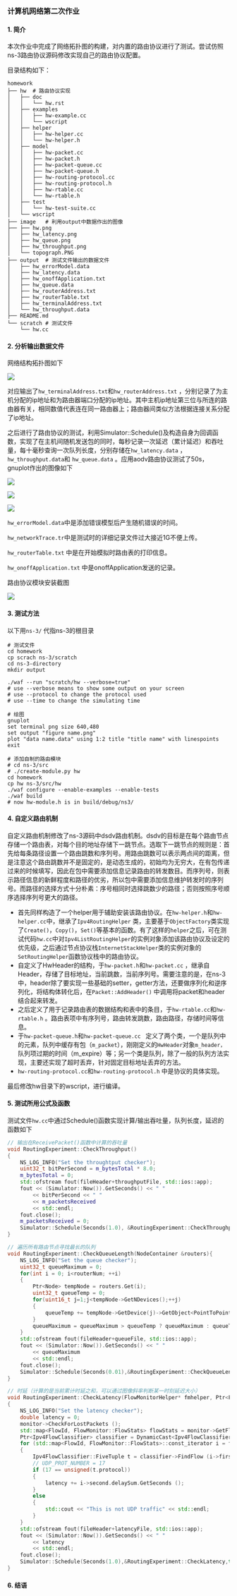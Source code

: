 ### 计算机网络第二次作业

#### 1. 简介 

本次作业中完成了网络拓扑图的构建，对内置的路由协议进行了测试。尝试仿照ns-3路由协议源码修改实现自己的路由协议配置。

目录结构如下：

```shell
homework
├── hw	# 路由协议实现
│   ├── doc
│   │   └── hw.rst
│   ├── examples
│   │   ├── hw-example.cc
│   │   └── wscript
│   ├── helper
│   │   ├── hw-helper.cc
│   │   └── hw-helper.h
│   ├── model
│   │   ├── hw-packet.cc
│   │   ├── hw-packet.h
│   │   ├── hw-packet-queue.cc
│   │   ├── hw-packet-queue.h
│   │   ├── hw-routing-protocol.cc
│   │   ├── hw-routing-protocol.h
│   │   ├── hw-rtable.cc
│   │   └── hw-rtable.h
│   ├── test
│   │   └── hw-test-suite.cc
│   └── wscript
├── image	# 利用output中数据作出的图像
├── ├── hw.png
│   ├── hw_latency.png
│   ├── hw_queue.png
│   ├── hw_throughput.png
│   └── topograph.PNG
├── output	# 测试文件输出的数据文件
│   ├── hw_errorModel.data
│   ├── hw_latency.data
│   ├── hw_onoffApplication.txt
│   ├── hw_queue.data
│   ├── hw_routerAddress.txt
│   ├── hw_routerTable.txt
│   ├── hw_terminalAddress.txt
│   └── hw_throughput.data
├── README.md
└── scratch	# 测试文件
    └── hw.cc
```

#### 2. 分析输出数据文件

网络结构拓扑图如下

![](image\topograph.PNG)

对应输出了`hw_terminalAddress.txt`和`hw_routerAddress.txt` ，分别记录了为主机分配的ip地址和为路由器端口分配的ip地址。其中主机ip地址第三位与所连的路由器有关，相同数值代表连在同一路由器上；路由器间类似方法根据连接关系分配了ip地址。

之后进行了路由协议的测试，利用Simulator::Schedule()及构造自身为回调函数，实现了在主机间随机发送包的同时，每秒记录一次延迟（累计延迟）和吞吐量，每十毫秒查询一次队列长度，分别存储在`hw_latency.data`  ， `hw_throughput.data`和 `hw_queue.data` 。应用aodv路由协议测试了50s，gnuplot作出的图像如下

![](D:\文档\大三上\计算机网络\sprj2\homework\image\hw_latency.png)

![](D:\文档\大三上\计算机网络\sprj2\homework\image\hw_throughput.png)

![](D:\文档\大三上\计算机网络\sprj2\homework\image\hw_queue.png)

`hw_errorModel.data`中是添加错误模型后产生随机错误的时间。

`hw_networkTrace.tr`中是测试时的详细记录文件过大接近1G不便上传。

`hw_routerTable.txt` 中是在开始模拟时路由表的打印信息。

`hw_onoffApplication.txt` 中是onoffApplication发送的记录。

路由协议模块安装截图

![](image/hw.png)

#### 3. 测试方法

以下用`ns-3/` 代指ns-3的根目录

```shell
# 测试文件
cd homework
cp scrach ns-3/scratch
cd ns-3-directory
mkdir output

./waf --run "scratch/hw --verbose=true" 
# use --verbose means to show some output on your screen
# use --protocol to change the protocol used
# use --time to change the simulating time
```

```shell
# 绘图
gnuplot
set terminal png size 640,480
set output "figure name.png"
plot "data name.data" using 1:2 title "title name" with linespoints
exit
```

```shell
# 添加自制的路由模块 
# cd ns-3/src
# ./create-module.py hw
cd homework
cp hw ns-3/src/hw
./waf configure --enable-examples --enable-tests
./waf build
# now hw-module.h is in build/debug/ns3/
```

#### 4. 自定义路由机制

自定义路由机制修改了ns-3源码中dsdv路由机制。dsdv的目标是在每个路由节点存储一个路由表，对每个目的地址存储下一跳节点。选取下一跳节点的规则是：首先给每条路径设置一个路由跳数和序列号。用路由跳数可以表示两点间的距离，但是注意这个路由跳数并不是固定的，是动态生成的，初始均为无穷大，在有包传递过来的时候填写，因此在包中需要添加信息记录路由的转发数目。而序列号，则表示路径信息的新鲜程度和路径的优劣，所以包中需要添加信息维护转发时的序列号。而路径的选择方式十分朴素：序号相同时选择跳数少的路径；否则按照序号顺序选择序列号更大的路径。

- 首先同样构造了一个helper用于辅助安装该路由协议。在`hw-helper.h`和`hw-helper.cc`中，继承了`Ipv4RoutingHelper` 类，主要基于`ObjectFactory`类实现了`Create()`，`Copy()`，`Set()`等基本的函数。有了这样的`helper`之后，可在测试代码`hw.cc`中对`Ipv4ListRoutingHelper`的实例对象添加该路由协议及设定的优先级，之后通过节点协议栈`InternetStackHelper`类的实例对象的`SetRoutingHelper`函数协议栈中的路由协议。
- 自定义了HwHeader的结构，于`hw-packet.h`和`hw-packet.cc` ，继承自Header，存储了目标地址，当前跳数，当前序列号。需要注意的是，在ns-3中，header除了要实现一些基础的setter，getter方法，还要做序列化和逆序列化，将结构体转化后，在`Packet::AddHeader()` 中调用将packet和header结合起来转发。
- 之后定义了用于记录路由表的数据结构和表中的条目，于`hw-rtable.cc`和`hw-rtable.h` 。路由表项中有序列号，路由转发跳数，路由路径，存储时间等信息。
- 于`hw-packet-queue.h`和`hw-packet-queue.cc ` 定义了两个类，一个是队列中的元素，队列中缓存有包（`m_packet`），刚刚定义的`HwHeader`对象`m_header，`队列项过期的时间（m_expire）等；另一个类是队列，除了一般的队列方法实现，主要还实现了超时丢弃，针对固定目标地址丢弃的方法。
- `hw-routing-protocol.cc`和`hw-routing-protocol.h` 中是协议的具体实现。

最后修改hw目录下的wscript，进行编译。

#### 5. 测试所用公式及函数

测试文件`hw.cc`中通过Schedule()函数实现计算/输出吞吐量，队列长度，延迟的函数如下

```c++
// 输出在ReceivePacket()函数中计算的吞吐量
void RoutingExperiment::CheckThroughput()
{
    NS_LOG_INFO("Set the throughtput checker");
    uint32_t bitPerSecond = m_bytesTotal * 8.0;
    m_bytesTotal = 0;
    std::ofstream fout(fileHeader+throughputFile, std::ios::app);
    fout << (Simulator::Now()).GetSeconds() << " "
        << bitPerSecond << " "
        << m_packetsReceived
        << std::endl;
    fout.close();
    m_packetsReceived = 0;
    Simulator::Schedule(Seconds(1.0), &RoutingExperiment::CheckThroughput,this);
}

// 遍历所有路由节点寻找最长的队列
void RoutingExperiment::CheckQueueLength(NodeContainer &routers){
    NS_LOG_INFO("Set the queue checker");
    uint32_t queueMaximum = 0;
    for(int i = 0; i<routerNum; ++i)
    {
        Ptr<Node> tempNode = routers.Get(i);
        uint32_t queueTemp = 0;
        for(uint16_t j=1;j<tempNode->GetNDevices();++j)
        {
            queueTemp += tempNode->GetDevice(j)->GetObject<PointToPointNetDevice>()->GetQueue()->GetNBytes();
        } 
        queueMaximum = queueMaximum > queueTemp ? queueMaximum : queueTemp;
    }
    std::ofstream fout(fileHeader+queueFile, std::ios::app);
    fout << (Simulator::Now()).GetSeconds() << " "
        << queueMaximum
        << std::endl;
    fout.close();
    Simulator::Schedule(Seconds(0.01),&RoutingExperiment::CheckQueueLength,this,routers);
}

// 时延（计算的是当前累计时延之和，可以通过图像斜率判断某一时刻延迟大小）
void RoutingExperiment::CheckLatency(FlowMonitorHelper* fmhelper, Ptr<FlowMonitor> monitor)
{
    NS_LOG_INFO("Set the latency checker");
    double latency = 0;
    monitor->CheckForLostPackets ();
    std::map<FlowId, FlowMonitor::FlowStats> flowStats = monitor->GetFlowStats ();
    Ptr<Ipv4FlowClassifier> classifier = DynamicCast<Ipv4FlowClassifier> (fmhelper->GetClassifier ());
    for (std::map<FlowId, FlowMonitor::FlowStats>::const_iterator i = flowStats.begin (); i != flowStats.end (); ++i)
    {
        Ipv4FlowClassifier::FiveTuple t = classifier->FindFlow (i->first);
        // UDP_PROT_NUMBER = 17
        if (17 == unsigned(t.protocol))
        {
            latency += i->second.delaySum.GetSeconds ();
        }
        else
        {
            std::cout << "This is not UDP traffic" << std::endl;
        }
    }
    std::ofstream fout(fileHeader+latencyFile, std::ios::app);
    fout << (Simulator::Now()).GetSeconds() << " "
        << latency
        << std::endl;
    fout.close();
    Simulator::Schedule(Seconds(1.0),&RoutingExperiment::CheckLatency,this, fmhelper, monitor);
}
```



#### 6. 结语

